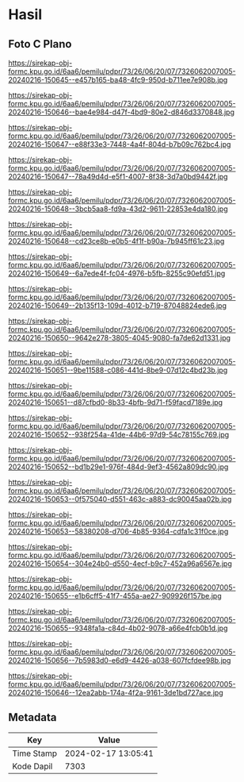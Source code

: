 # Hasil

## Foto C Plano

https://sirekap-obj-formc.kpu.go.id/6aa6/pemilu/pdpr/73/26/06/20/07/7326062007005-20240216-150645--e457b165-ba48-4fc9-950d-b711ee7e908b.jpg

https://sirekap-obj-formc.kpu.go.id/6aa6/pemilu/pdpr/73/26/06/20/07/7326062007005-20240216-150646--bae4e984-d47f-4bd9-80e2-d846d3370848.jpg

https://sirekap-obj-formc.kpu.go.id/6aa6/pemilu/pdpr/73/26/06/20/07/7326062007005-20240216-150647--e88f33e3-7448-4a4f-804d-b7b09c762bc4.jpg

https://sirekap-obj-formc.kpu.go.id/6aa6/pemilu/pdpr/73/26/06/20/07/7326062007005-20240216-150647--78a49d4d-e5f1-4007-8f38-3d7a0bd9442f.jpg

https://sirekap-obj-formc.kpu.go.id/6aa6/pemilu/pdpr/73/26/06/20/07/7326062007005-20240216-150648--3bcb5aa8-fd9a-43d2-9611-22853e4da180.jpg

https://sirekap-obj-formc.kpu.go.id/6aa6/pemilu/pdpr/73/26/06/20/07/7326062007005-20240216-150648--cd23ce8b-e0b5-4f1f-b90a-7b945ff61c23.jpg

https://sirekap-obj-formc.kpu.go.id/6aa6/pemilu/pdpr/73/26/06/20/07/7326062007005-20240216-150649--6a7ede4f-fc04-4976-b5fb-8255c90efd51.jpg

https://sirekap-obj-formc.kpu.go.id/6aa6/pemilu/pdpr/73/26/06/20/07/7326062007005-20240216-150649--2b135f13-109d-4012-b719-87048824ede6.jpg

https://sirekap-obj-formc.kpu.go.id/6aa6/pemilu/pdpr/73/26/06/20/07/7326062007005-20240216-150650--9642e278-3805-4045-9080-fa7de62d1331.jpg

https://sirekap-obj-formc.kpu.go.id/6aa6/pemilu/pdpr/73/26/06/20/07/7326062007005-20240216-150651--9be11588-c086-441d-8be9-07d12c4bd23b.jpg

https://sirekap-obj-formc.kpu.go.id/6aa6/pemilu/pdpr/73/26/06/20/07/7326062007005-20240216-150651--d87cfbd0-8b33-4bfb-9d71-f59facd7189e.jpg

https://sirekap-obj-formc.kpu.go.id/6aa6/pemilu/pdpr/73/26/06/20/07/7326062007005-20240216-150652--938f254a-41de-44b6-97d9-54c78155c769.jpg

https://sirekap-obj-formc.kpu.go.id/6aa6/pemilu/pdpr/73/26/06/20/07/7326062007005-20240216-150652--bd1b29e1-976f-484d-9ef3-4562a809dc90.jpg

https://sirekap-obj-formc.kpu.go.id/6aa6/pemilu/pdpr/73/26/06/20/07/7326062007005-20240216-150653--0f575040-d551-463c-a883-dc90045aa02b.jpg

https://sirekap-obj-formc.kpu.go.id/6aa6/pemilu/pdpr/73/26/06/20/07/7326062007005-20240216-150653--58380208-d706-4b85-9364-cdfa1c31f0ce.jpg

https://sirekap-obj-formc.kpu.go.id/6aa6/pemilu/pdpr/73/26/06/20/07/7326062007005-20240216-150654--304e24b0-d550-4ecf-b9c7-452a96a6567e.jpg

https://sirekap-obj-formc.kpu.go.id/6aa6/pemilu/pdpr/73/26/06/20/07/7326062007005-20240216-150655--e1b6cff5-41f7-455a-ae27-909926f157be.jpg

https://sirekap-obj-formc.kpu.go.id/6aa6/pemilu/pdpr/73/26/06/20/07/7326062007005-20240216-150655--9348fa1a-c84d-4b02-9078-a66e4fcb0b1d.jpg

https://sirekap-obj-formc.kpu.go.id/6aa6/pemilu/pdpr/73/26/06/20/07/7326062007005-20240216-150656--7b5983d0-e6d9-4426-a038-607fcfdee98b.jpg

https://sirekap-obj-formc.kpu.go.id/6aa6/pemilu/pdpr/73/26/06/20/07/7326062007005-20240216-150646--12ea2abb-174a-4f2a-9161-3de1bd727ace.jpg


## Metadata

| Key        | Value               |
| ---------- | ------------------- |
| Time Stamp | 2024-02-17 13:05:41 |
| Kode Dapil | 7303                |



